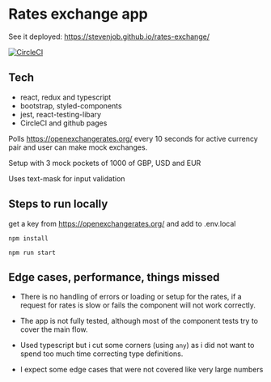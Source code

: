 # Rates exchange app 
See it deployed: https://stevenjob.github.io/rates-exchange/

[![CircleCI](https://circleci.com/gh/stevenjob/rates-exchange/tree/master.svg?style=svg)](https://circleci.com/gh/stevenjob/rates-exchange/tree/master)

## Tech

- react, redux and typescript
- bootstrap, styled-components
- jest, react-testing-libary
- CircleCI and github pages

Polls https://openexchangerates.org/ every 10 seconds for active currency pair and user can make mock exchanges.

Setup with 3 mock pockets of 1000 of GBP, USD and EUR

Uses text-mask for input validation

## Steps to run locally

get a key from https://openexchangerates.org/ and add to .env.local

`npm install`

`npm run start`

## Edge cases, performance, things missed

- There is no handling of errors or loading or setup for the rates, if a request for rates is slow or fails the component will not work correctly.

- The app is not fully tested, although most of the component tests try to cover the main flow.

- Used typescript but i cut some corners (using `any`) as i did not want to spend too much time correcting type definitions.

- I expect some edge cases that were not covered like very large numbers
